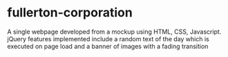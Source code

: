 # fullerton-corporation
A single webpage developed from a mockup using HTML, CSS, Javascript. jQuery features implemented include a random text of the day which is executed on page load and a banner of images with a fading transition
